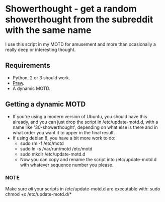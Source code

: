 # Showerthought - get a random showerthought from the subreddit with the same name
I use this script in my MOTD for amusement and more than ocasionally a really deep or interesting thought.

## Requirements

* Python, 2 or 3 should work.
* [Praw](https://praw.readthedocs.io/en/stable/).
* A dynamic MOTD.

## Getting a dynamic MOTD

* If you're using a modern version of Ubuntu, you should have this already, and you can just drop the script in /etc/update-motd.d, with a name like '30-showerthought', depending on what else is there and in what order you want it to apper in the final result.
* If using debian 8, you have a bit more work to do:
  * sudo rm -f /etc/motd
  * sudo ln -s /var/run/motd /etc/motd
  * sudo mkdir /etc/update-motd.d
  * Now you can copy and rename the script into /etc/update-motd.d with whatever sequence number you please.

### NOTE

Make sure *all* your scripts in /etc/update-motd.d are executable with: sudo chmod +x /etc/update-motd.d/*

